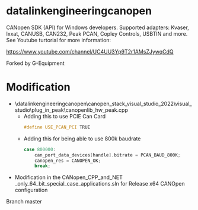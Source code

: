 # datalinkengineeringcanopen
CANopen SDK (API) for Windows developers. Supported adapters: Kvaser, Ixxat, CANUSB, CAN232, Peak PCAN, Copley Controls, USBTIN and more.
See Youtube turtorial for more information:

https://www.youtube.com/channel/UC4UU3Yp9T2r1AMsZJywqCdQ

Forked by G-Equipment

# Modification
* \datalinkengineeringcanopen\canopen_stack_visual_studio_2022\visual_studio\plug_in_peak\canopenlib_hw_peak.cpp
    * Adding this to use PCIE Can Card
        ```C++
        #define USE_PCAN_PCI TRUE 
        ```
    * Adding this for being able to use 800k baudrate
        ```C++
        case 800000:
            can_port_data_devices[handle].bitrate = PCAN_BAUD_800K;
            canopen_res = CANOPEN_OK;
            break;
        ```        
* Modification in the CANopen_CPP_and_NET _only_64_bit_special_case_applications.sln for Release x64 CANOpen configuration

Branch master